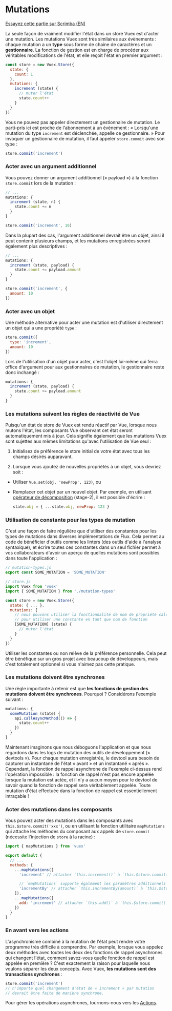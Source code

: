 # Mutations

<div class="scrimba"><a href="https://scrimba.com/p/pnyzgAP/ckMZp4HN" target="_blank" rel="noopener noreferrer">Essayez cette partie sur Scrimba (EN)</a></div>

La seule façon de vraiment modifier l'état dans un store Vuex est d'acter une mutation. Les mutations Vuex sont très similaires aux évènements : chaque mutation a un **type** sous forme de chaine de caractères et un **gestionnaire**. La fonction de gestion est en charge de procéder aux véritables modifications de l'état, et elle reçoit l'état en premier argument :

``` js
const store = new Vuex.Store({
  state: {
    count: 1
  },
  mutations: {
    increment (state) {
      // muter l'état
      state.count++
    }
  }
})
```

Vous ne pouvez pas appeler directement un gestionnaire de mutation. Le parti-pris ici est proche de l'abonnement à un évènement : « Lorsqu'une mutation du type `increment` est déclenchée, appelle ce gestionnaire. » Pour invoquer un gestionnaire de mutation, il faut appeler `store.commit` avec son type :

``` js
store.commit('increment')
```

### Acter avec un argument additionnel

Vous pouvez donner un argument additionnel (« payload ») à la fonction `store.commit` lors de la mutation :

``` js
// ...
mutations: {
  increment (state, n) {
    state.count += n
  }
}
```
``` js
store.commit('increment', 10)
```

Dans la plupart des cas, l'argument additionnel devrait être un objet, ainsi il peut contenir plusieurs champs, et les mutations enregistrées seront également plus descriptives :

``` js
// ...
mutations: {
  increment (state, payload) {
    state.count += payload.amount
  }
}
```

``` js
store.commit('increment', {
  amount: 10
})
```

### Acter avec un objet

Une méthode alternative pour acter une mutation est d'utiliser directement un objet qui a une propriété `type` :

``` js
store.commit({
  type: 'increment',
  amount: 10
})
```

Lors de l'utilisation d'un objet pour acter, c'est l'objet lui-même qui ferra office d'argument pour aux gestionnaires de mutation, le gestionnaire reste donc inchangé :

``` js
mutations: {
  increment (state, payload) {
    state.count += payload.amount
  }
}
```

### Les mutations suivent les règles de réactivité de Vue

Puisqu'un état de store de Vuex est rendu réactif par Vue, lorsque nous mutons l'état, les composants Vue observant cet état seront automatiquement mis à jour. Cela signifie également que les mutations Vuex sont sujettes aux mêmes limitations qu'avec l'utilisation de Vue seul :

1. Initialisez de préférence le store initial de votre état avec tous les champs désirés auparavant.

2. Lorsque vous ajoutez de nouvelles propriétés à un objet, vous devriez soit :

  - Utiliser `Vue.set(obj, 'newProp', 123)`, ou

  - Remplacer cet objet par un nouvel objet. Par exemple, en utilisant [opérateur de décomposition](https://developer.mozilla.org/fr/docs/Web/JavaScript/Reference/Op%C3%A9rateurs/Op%C3%A9rateur_de_d%C3%A9composition) (stage-2), il est possible d'écrire :

    ``` js
    state.obj = { ...state.obj, newProp: 123 }
    ```

### Utilisation de constante pour les types de mutation

C'est une façon de faire régulière que d'utiliser des constantes pour les types de mutations dans diverses implémentations de Flux. Cela permet au code de bénéficier d'outils comme les linters (des outils d'aide à l'analyse syntaxique), et écrire toutes ces constantes dans un seul fichier permet à vos collaborateurs d'avoir un aperçu de quelles mutations sont possibles dans toute l'application :

``` js
// mutation-types.js
export const SOME_MUTATION = 'SOME_MUTATION'
```

``` js
// store.js
import Vuex from 'vuex'
import { SOME_MUTATION } from './mutation-types'

const store = new Vuex.Store({
  state: { ... },
  mutations: {
    // nous pouvons utiliser la fonctionnalité de nom de propriété calculée
    // pour utiliser une constante en tant que nom de fonction
    [SOME_MUTATION] (state) {
      // muter l'état
    }
  }
})
```

Utiliser les constantes ou non relève de la préférence personnelle. Cela peut être bénéfique sur un gros projet avec beaucoup de développeurs, mais c'est totalement optionnel si vous n'aimez pas cette pratique.

### Les mutations doivent être synchrones

Une règle importante à retenir est que **les fonctions de gestion des mutations doivent être synchrones**. Pourquoi ? Considérons l'exemple suivant :

``` js
mutations: {
  someMutation (state) {
    api.callAsyncMethod(() => {
      state.count++
    })
  }
}
```

Maintenant imaginons que nous déboguons l'application et que nous regardons dans les logs de mutation des outils de développement (« devtools »). Pour chaque mutation enregistrée, le devtool aura besoin de capturer un instantané de l'état « avant » et un instantané « après ». Cependant, la fonction de rappel asynchrone de l'exemple ci-dessus rend l'opération impossible : la fonction de rappel n'est pas encore appelée lorsque la mutation est actée, et il n'y a aucun moyen pour le devtool de savoir quand la fonction de rappel sera véritablement appelée. Toute mutation d'état effectuée dans la fonction de rappel est essentiellement intraçable !

### Acter des mutations dans les composants

Vous pouvez acter des mutations dans les composants avec `this.$store.commit('xxx')`, ou en utilisant la fonction utilitaire `mapMutations` qui attache les méthodes du composant aux appels de `store.commit` (nécessite l'injection de `store` à la racine) :

``` js
import { mapMutations } from 'vuex'

export default {
  // ...
  methods: {
    ...mapMutations([
      'increment' // attacher `this.increment()` à `this.$store.commit('increment')`

      // `mapMutations` supporte également les paramètres additionnels :
      'incrementBy' // attacher `this.incrementBy(amount)` à `this.$store.commit('incrementBy', amount)`
    ]),
    ...mapMutations({
      add: 'increment' // attacher `this.add()` à `this.$store.commit('increment')`
    })
  }
}
```

### En avant vers les actions

L'asynchronisme combiné à la mutation de l'état peut rendre votre programme très difficile à comprendre. Par exemple, lorsque vous appelez deux méthodes avec toutes les deux des fonctions de rappel asynchrones qui changent l'état, comment savez-vous quelle fonction de rappel est appelée en première ? C'est exactement la raison pour laquelle nous voulons séparer les deux concepts. Avec Vuex, **les mutations sont des transactions synchrones** :

``` js
store.commit('increment')
// n'importe quel changement d'état de « increment » par mutation
// devrait être faite de manière synchrone.
```

Pour gérer les opérations asynchrones, tournons-nous vers les [Actions](actions.md).

